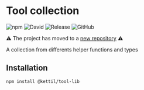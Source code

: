 # Tool collection

![npm](https://img.shields.io/npm/v/@kettil/tool-lib)
![David](https://img.shields.io/david/kettil/tool-lib)
![Release](https://github.com/kettil/tool-lib/workflows/Release/badge.svg)
![GitHub](https://img.shields.io/github/license/kettil/tool-lib)

⚠️ The project has moved to a [new repository](https://github.com/kettil/ts-toolbox/tree/main/packages/tools) ⚠️

A collection from differents helper functions and types

## Installation

```bash
npm install @kettil/tool-lib
```
